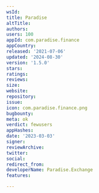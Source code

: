 ```yaml
---
wsId: 
title: Paradise
altTitle: 
authors: 
users: 100
appId: com.paradise.finance
appCountry: 
released: '2021-07-06'
updated: '2024-08-30'
version: '1.5.0'
stars: 
ratings: 
reviews: 
size: 
website: 
repository: 
issue: 
icon: com.paradise.finance.png
bugbounty: 
meta: ok
verdict: fewusers
appHashes: 
date: '2023-03-03'
signer: 
reviewArchive: 
twitter: 
social: 
redirect_from: 
developerName: Paradise.Exchange
features: 

---
```


